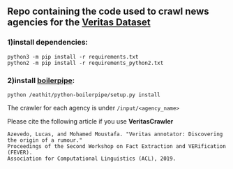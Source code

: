## Repo containing the code used to crawl news agencies for the [Veritas Dataset](https://github.com/lucas0/VeritasCorpus)

### 1)install dependencies:

    python3 -m pip install -r requirements.txt
    python2 -m pip install -r requirements_python2.txt

### 2)install [boilerpipe](https://github.com/misja/python-boilerpipe):

    python /eathit/python-boilerpipe/setup.py install
    
The crawler for each agency is under `/input/<agency_name>`

Please cite the following article if you use **VeritasCrawler**

    Azevedo, Lucas, and Mohamed Moustafa. "Veritas annotator: Discovering the origin of a rumour." 
    Proceedings of the Second Workshop on Fact Extraction and VERification (FEVER). 
    Association for Computational Linguistics (ACL), 2019.
